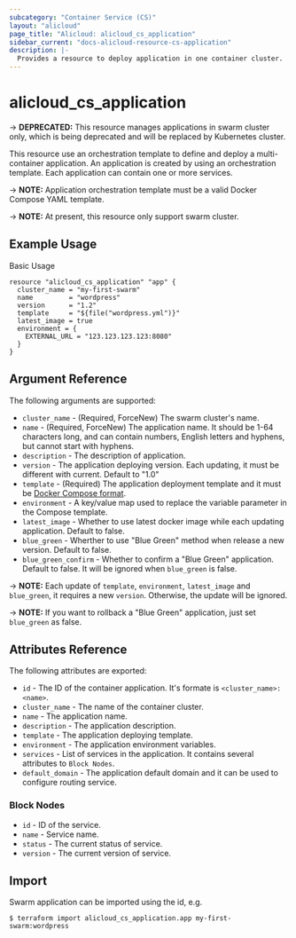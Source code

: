 ```yaml
---
subcategory: "Container Service (CS)"
layout: "alicloud"
page_title: "Alicloud: alicloud_cs_application"
sidebar_current: "docs-alicloud-resource-cs-application"
description: |-
  Provides a resource to deploy application in one container cluster.
---
```


# alicloud\_cs\_application

-> **DEPRECATED:** This resource manages applications in swarm cluster only, which is being deprecated and will be replaced by Kubernetes cluster.

This resource use an orchestration template to define and deploy a multi-container application. An application is created by using an orchestration template.
Each application can contain one or more services.

-> **NOTE:** Application orchestration template must be a valid Docker Compose YAML template.

-> **NOTE:** At present, this resource only support swarm cluster.

## Example Usage

Basic Usage

```
resource "alicloud_cs_application" "app" {
  cluster_name = "my-first-swarm"
  name         = "wordpress"
  version      = "1.2"
  template     = "${file("wordpress.yml")}"
  latest_image = true
  environment = {
    EXTERNAL_URL = "123.123.123.123:8080"
  }
}
```
## Argument Reference

The following arguments are supported:

* `cluster_name` - (Required, ForceNew) The swarm cluster's name.
* `name` - (Required, ForceNew) The application name. It should be 1-64 characters long, and can contain numbers, English letters and hyphens, but cannot start with hyphens.
* `description` - The description of application.
* `version` - The application deploying version. Each updating, it must be different with current. Default to "1.0"
* `template` - (Required) The application deployment template and it must be [Docker Compose format](https://docs.docker.com/compose/).
* `environment` - A key/value map used to replace the variable parameter in the Compose template.
* `latest_image` - Whether to use latest docker image while each updating application. Default to false.
* `blue_green` - Wherther to use "Blue Green" method when release a new version. Default to false.
* `blue_green_confirm` - Whether to confirm a "Blue Green" application. Default to false. It will be ignored when `blue_green` is false.

-> **NOTE:** Each update of `template`, `environment`, `latest_image` and `blue_green`, it requires a new `version`. Otherwise, the update will be ignored.

-> **NOTE:** If you want to rollback a "Blue Green" application, just set `blue_green` as false.

## Attributes Reference

The following attributes are exported:

* `id` - The ID of the container application. It's formate is `<cluster_name>:<name>`.
* `cluster_name` - The name of the container cluster.
* `name` - The application name.
* `description` - The application description.
* `template` - The application deploying template.
* `environment` - The application environment variables.
* `services` - List of services in the application. It contains several attributes to `Block Nodes`.
* `default_domain` - The application default domain and it can be used to configure routing service.


### Block Nodes

* `id` - ID of the service.
* `name` - Service name.
* `status` - The current status of service.
* `version` - The current version of service.


## Import

Swarm application can be imported using the id, e.g.

```
$ terraform import alicloud_cs_application.app my-first-swarm:wordpress
```

